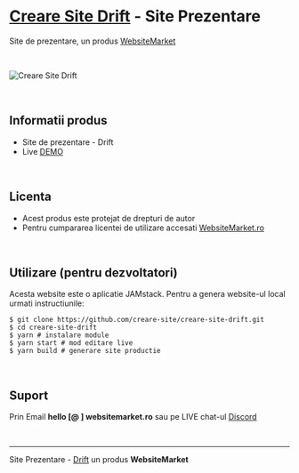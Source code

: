 # [Creare Site Drift](https://creare-site-drift.websitemarket.ro/) - Site Prezentare

Site de prezentare, un produs [WebsiteMarket](https://websitemarket.ro)

<br />

![Creare Site Drift](https://raw.githubusercontent.com/creare-site/static/master/produse/creare-site-drift-intro.gif)

<br />

## Informatii produs

- Site de prezentare - Drift
- Live [DEMO](https://creare-site-drift.websitemarket.ro)
 
<br />

## Licenta

- Acest produs este protejat de drepturi de autor
- Pentru cumpararea licentei de utilizare accesati [WebsiteMarket.ro](https://websitemarket.ro) 

<br />

## Utilizare (pentru dezvoltatori)

Acesta website este o aplicatie JAMstack. Pentru a genera website-ul local urmati instructiunile:

```
$ git clone https://github.com/creare-site/creare-site-drift.git
$ cd creare-site-drift
$ yarn # instalare module
$ yarn start # mod editare live
$ yarn build # generare site productie
```

<br />

## Suport

Prin Email **hello [@ ] websitemarket.ro** sau pe LIVE chat-ul [Discord](https://discord.gg/MFRQmAk)

<br />

---
Site Prezentare - [Drift](https://creare-site-drift.websitemarket.ro/) un produs **WebsiteMarket**
